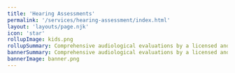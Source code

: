 ```yaml
---
title: 'Hearing Assessments'
permalink: '/services/hearing-assessment/index.html'
layout: 'layouts/page.njk'
icon: 'star'
rollupImage: kids.png
rollupSummary: Comprehensive audiological evaluations by a licensed and certified audiologist (no referral necessary).
bannerSummary: Comprehensive audiological evaluations by a licensed and certified audiologist (no referral necessary).
bannerImage: banner.png
---
```

